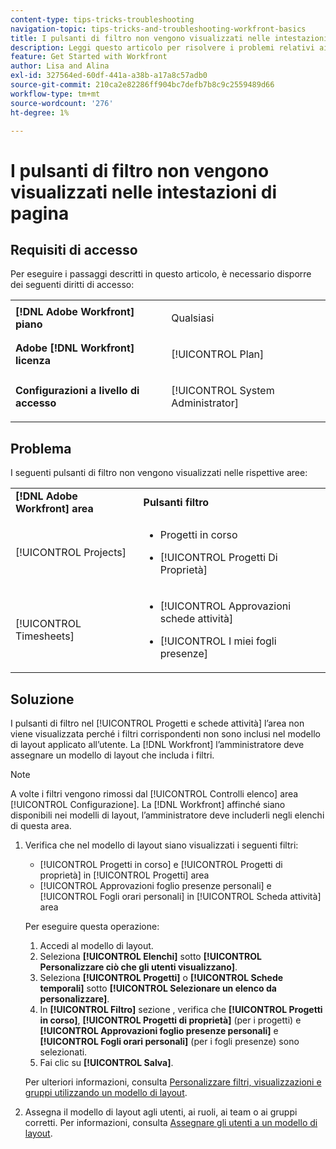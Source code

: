 ```yaml
---
content-type: tips-tricks-troubleshooting
navigation-topic: tips-tricks-and-troubleshooting-workfront-basics
title: I pulsanti di filtro non vengono visualizzati nelle intestazioni di pagina
description: Leggi questo articolo per risolvere i problemi relativi ai pulsanti del filtro che non vengono visualizzati nelle intestazioni di pagina.
feature: Get Started with Workfront
author: Lisa and Alina
exl-id: 327564ed-60df-441a-a38b-a17a8c57adb0
source-git-commit: 210ca2e82286ff904bc7defb7b8c9c2559489d66
workflow-type: tm+mt
source-wordcount: '276'
ht-degree: 1%

---
```


# I pulsanti di filtro non vengono visualizzati nelle intestazioni di pagina

## Requisiti di accesso

Per eseguire i passaggi descritti in questo articolo, è necessario disporre dei seguenti diritti di accesso:

<table style="table-layout:auto"> 
 <col> 
 <col> 
 <tbody> 
  <tr> 
   <td role="rowheader"><strong>[!DNL Adobe Workfront] piano</strong></td> 
   <td> <p>Qualsiasi</p> </td> 
  </tr> 
  <tr> 
   <td role="rowheader"><strong>Adobe [!DNL Workfront] licenza</strong></td> 
   <td> <p>[!UICONTROL Plan] </p> </td> 
  </tr> 
  <tr> 
   <td role="rowheader"><strong>Configurazioni a livello di accesso</strong></td> 
   <td> <p>[!UICONTROL System Administrator]</p> </td> 
  </tr> 
 </tbody> 
</table>

## Problema

I seguenti pulsanti di filtro non vengono visualizzati nelle rispettive aree:

<table style="table-layout:auto"> 
 <col> 
 <col> 
 <tbody> 
  <tr> 
   <td><strong>[!DNL Adobe Workfront] area</strong></td> 
   <td><strong>Pulsanti filtro</strong></td> 
  </tr> 
  <tr> 
   <td> <p>[!UICONTROL Projects] </p> </td> 
   <td> 
    <ul> 
     <li> <p>Progetti in corso</p> </li> 
     <li> <p>[!UICONTROL Progetti Di Proprietà]</p> </li> 
    </ul> </td> 
  </tr> 
  <tr> 
   <td><span>[!UICONTROL Timesheets]</span> </td> 
   <td> 
    <ul> 
     <li> <p><span>[!UICONTROL Approvazioni schede attività]</span> </p> </li> 
     <li> <p><span>[!UICONTROL I miei fogli presenze]</span> </p> </li> 
    </ul> </td> 
  </tr> 
 </tbody> 
</table>

## Soluzione

I pulsanti di filtro nel [!UICONTROL Progetti e schede attività] l’area non viene visualizzata perché i filtri corrispondenti non sono inclusi nel modello di layout applicato all’utente. La [!DNL Workfront] l’amministratore deve assegnare un modello di layout che includa i filtri.

>[!NOTE]
>
>A volte i filtri vengono rimossi dal [!UICONTROL Controlli elenco] area [!UICONTROL Configurazione]. La [!DNL Workfront] affinché siano disponibili nei modelli di layout, l’amministratore deve includerli negli elenchi di questa area.

1. Verifica che nel modello di layout siano visualizzati i seguenti filtri:

   * [!UICONTROL Progetti in corso] e [!UICONTROL Progetti di proprietà] in [!UICONTROL Progetti] area
   * [!UICONTROL Approvazioni foglio presenze personali] e [!UICONTROL Fogli orari personali] in [!UICONTROL Scheda attività] area

   Per eseguire questa operazione:

   1. Accedi al modello di layout.
   1. Seleziona **[!UICONTROL Elenchi]** sotto **[!UICONTROL Personalizzare ciò che gli utenti visualizzano]**.
   1. Seleziona **[!UICONTROL Progetti]** o **[!UICONTROL Schede temporali]** sotto **[!UICONTROL Selezionare un elenco da personalizzare]**.
   1. In **[!UICONTROL Filtro]** sezione , verifica che **[!UICONTROL Progetti in corso]**, **[!UICONTROL Progetti di proprietà]** (per i progetti) e **[!UICONTROL Approvazioni foglio presenze personali]** e **[!UICONTROL Fogli orari personali]** (per i fogli presenze) sono selezionati.
   1. Fai clic su **[!UICONTROL Salva]**.

   Per ulteriori informazioni, consulta [Personalizzare filtri, visualizzazioni e gruppi utilizzando un modello di layout](../../administration-and-setup/customize-workfront/use-layout-templates/customize-fvg-list-controls-layout-template.md).

1. Assegna il modello di layout agli utenti, ai ruoli, ai team o ai gruppi corretti. Per informazioni, consulta [Assegnare gli utenti a un modello di layout](../../administration-and-setup/customize-workfront/use-layout-templates/assign-users-to-layout-template.md).
